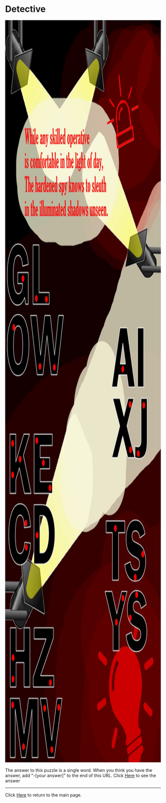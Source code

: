 # Detective

<img src="/images/Detective.jpg" alt="Spy Stuff" style="width:1200px;height:2400px;">

The answer to this puzzle is a single word. When you think you have the answer, add "-[your answer]" to the end of this URL.
Click [Here](Detective-SNOOP) to see the answer

-----

Click [Here](../..) to return to the main page.